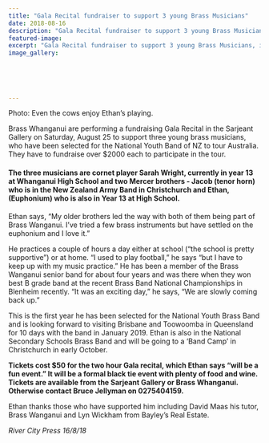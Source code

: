 ```yaml
---
title: "Gala Recital fundraiser to support 3 young Brass Musicians"
date: 2018-08-16
description: "Gala Recital fundraiser to support 3 young Brass Musicians, including Ethan Mancer..."
featured-image: 
excerpt: "Gala Recital fundraiser to support 3 young Brass Musicians, including Ethan Mancer."
image_gallery:
	
	
	
	
	
---
```


<p><span>Photo: Even the cows enjoy Ethan&rsquo;s playing.</span></p>
<p>Brass Whanganui are performing a fundraising Gala Recital in the Sarjeant Gallery on Saturday, August 25 to support three young brass musicians, who have been selected for the National Youth Band of NZ to tour Australia. They have to fundraise over $2000 each to participate in the tour.&nbsp;</p>
<h4>The three musicians are cornet player Sarah Wright, currently in year 13 at Whanganui High School and two Mercer brothers - Jacob (t<span class="text_exposed_show">enor horn) who is in the New Zealand Army Band in Christchurch and Ethan, (Euphonium) who is also in Year 13 at High School.<br /></span></h4>
<p><span class="text_exposed_show">Ethan says, &ldquo;My older brothers led the way with both of them being part of Brass Wanganui. I&rsquo;ve tried a few brass instruments but have settled on the euphonium and I love it.&rdquo;<br /></span></p>
<p><span class="text_exposed_show">He practices a couple of hours a day either at school (&ldquo;the school is pretty supportive&rdquo;) or at home. &ldquo;I used to play football,&rdquo; he says &ldquo;but I have to keep up with my music practice.&rdquo; He has been a member of the Brass Wanganui senior band for about four years and was there when they won best B grade band at the recent Brass Band National Championships in Blenheim recently. &ldquo;It was an exciting day,&rdquo; he says, &ldquo;We are slowly coming back up.&rdquo;<br /></span></p>
<p><span class="text_exposed_show">This is the first year he has been selected for the National Youth Brass Band and is looking forward to visiting Brisbane and Toowoomba in Queensland for 10 days with the band in January 2019. Ethan is also in the National Secondary Schools Brass Band and will be going to a &lsquo;Band Camp&rsquo; in Christchurch in early October.&nbsp;<br /></span></p>
<p><span class="text_exposed_show"><strong>Tickets cost $50 for the two hour Gala recital, which Ethan says &ldquo;will be a fun event.&rdquo; It will be a formal black tie event with plenty of food and wine. Tickets are available from the Sarjeant Gallery or Brass Whanganui. Otherwise contact Bruce Jellyman on 0275404159.</strong><br /></span></p>
<p><span class="text_exposed_show">Ethan thanks those who have supported him including David Maas his tutor, Brass Wanganui and Lyn Wickham from Bayley&rsquo;s Real Estate.</span></p>
<div class="text_exposed_show">
<p><em>River City Press 16/8/18</em></p>
</div>

